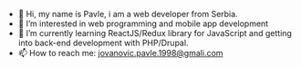 - 👋 Hi, my name is Pavle, i am a web developer from Serbia.
- 👀 I’m interested in web programming and mobile app development
- 🌱 I’m currently learning ReactJS/Redux library for JavaScript and getting into back-end development with PHP/Drupal.
- 📫 How to reach me: jovanovic.pavle.1998@gmali.com

<!---
minzhoudu/minzhoudu is a ✨ special ✨ repository because its `README.md` (this file) appears on your GitHub profile.
You can click the Preview link to take a look at your changes.
--->
